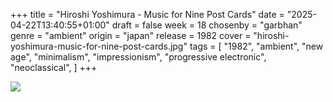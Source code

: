 +++
title = "Hiroshi Yoshimura - Music for Nine Post Cards"
date = "2025-04-22T13:40:55+01:00"
draft = false
week = 18
chosenby = "garbhan"
genre = "ambient"
origin = "japan"
release = 1982
cover = "hiroshi-yoshimura-music-for-nine-post-cards.jpg"
tags = [
    "1982",
    "ambient",
    "new age",
    "minimalism",
    "impressionism",
    "progressive electronic",
    "neoclassical",
]
+++

![](../../images/covers/hiroshi-yoshimura-music-for-nine-post-cards.jpg)
